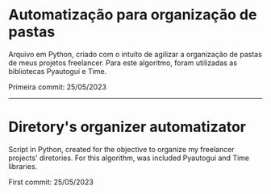 # Automatização para organização de pastas


Arquivo em Python, criado com o intuíto de agilizar a organização de pastas de meus projetos freelancer.
Para este algoritmo, foram utilizadas as bibliotecas Pyautogui e Time.

Primeira commit: 25/05/2023

<hr>

# Diretory's organizer automatizator

Script in Python, created for the objective to organize my freelancer projects' diretories.
For this algorithm, was included Pyautogui and Time libraries.

First commit: 25/05/2023
